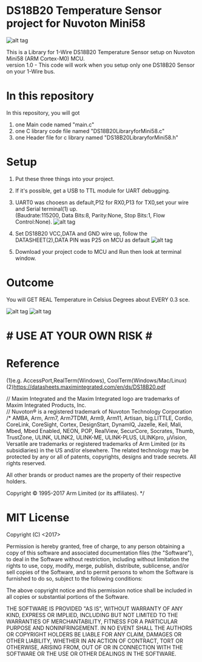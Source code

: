 # DS18B20 Temperature Sensor project for Nuvoton Mini58
![alt tag](https://user-images.githubusercontent.com/26266974/29377308-0c334206-82ee-11e7-945a-6c186315cb9c.jpeg)
  
This is a Library for 1-Wire DS18B20 Temperature Sensor setup on Nuvoton Mini58 (ARM Cortex-M0) MCU.  
version 1.0 - This code will work when you setup only one DS18B20 Sensor on your 1-Wire bus.  


# In this repository
In this repository, you will got  
1. one Main code named "main.c"
2. one C library code file named "DS18B20LibraryforMini58.c"  
3. one Header file for c library named "DS18B20LibraryforMini58.h"  


# Setup

1. Put these three things into your project. 
2. If it's possible, get a USB to TTL module for UART debugging. 
3. UART0 was chooesn as default,P12 for RX0,P13 for TX0,set your wire and Serial terminal(1) up.   
(Baudrate:115200, Data Bits:8, Parity:None, Stop Bits:1, Flow Control:None). 
![alt tag](https://user-images.githubusercontent.com/26266974/29377247-d3585a48-82ed-11e7-8647-46d2fee6821b.png)
   
4. Set DS18B20 VCC,DATA and GND wire up, follow the DATASHEET(2),DATA PIN was P25 on MCU as default
![alt tag](https://user-images.githubusercontent.com/26266974/29377061-24bc80b8-82ed-11e7-9fef-38ba9c08a1a3.jpg)

5. Download your project code to MCU and Run then look at terminal window.   

# Outcome
You will GET REAL Temperature in Celsius Degrees about EVERY 0.3 sce.  

![alt tag](https://user-images.githubusercontent.com/26266974/29377028-107733dc-82ed-11e7-9048-65d22ece3b82.PNG)
![alt tag](https://user-images.githubusercontent.com/26266974/29377031-1158d080-82ed-11e7-8c37-bab78bb77bb0.PNG)

# # USE AT YOUR OWN RISK # #

# Reference
(1)e.g. AccessPort,RealTerm(Windows), CoolTerm(Windows/Mac/Linux)
(2)https://datasheets.maximintegrated.com/en/ds/DS18B20.pdf

// Maxim Integrated and the Maxim Integrated logo are trademarks of Maxim Integrated Products, Inc.  
// Nuvoton® is a registered trademark of Nuvoton Technology Corporation  
/*
AMBA, Arm, Arm7, Arm7TDMI, Arm9, Arm11, Artisan, big.LITTLE, Cordio, CoreLink, CoreSight, Cortex, DesignStart, DynamIQ, Jazelle, Keil, Mali, Mbed, Mbed Enabled, NEON, POP, RealView, SecurCore, Socrates, Thumb, TrustZone, ULINK, ULINK2, ULINK-ME, ULINK-PLUS, ULINKpro, µVision, Versatile are trademarks or registered trademarks of Arm Limited (or its subsidiaries) in the US and/or elsewhere. The related technology may be protected by any or all of patents, copyrights, designs and trade secrets. All rights reserved.

All other brands or product names are the property of their respective holders.

Copyright © 1995-2017 Arm Limited (or its affiliates).
*/

# MIT License
Copyright (C) <2017> <KEVIN-WANG>

Permission is hereby granted, free of charge, to any person obtaining a copy of this software and associated documentation files (the "Software"), to deal in the Software without restriction, including without limitation the rights to use, copy, modify, merge, publish, distribute, sublicense, and/or sell copies of the Software, and to permit persons to whom the Software is furnished to do so, subject to the following conditions:

The above copyright notice and this permission notice shall be included in all copies or substantial portions of the Software.

THE SOFTWARE IS PROVIDED "AS IS", WITHOUT WARRANTY OF ANY KIND, EXPRESS OR IMPLIED, INCLUDING BUT NOT LIMITED TO THE WARRANTIES OF MERCHANTABILITY, FITNESS FOR A PARTICULAR PURPOSE AND NONINFRINGEMENT. IN NO EVENT SHALL THE AUTHORS OR COPYRIGHT HOLDERS BE LIABLE FOR ANY CLAIM, DAMAGES OR OTHER LIABILITY, WHETHER IN AN ACTION OF CONTRACT, TORT OR OTHERWISE, ARISING FROM, OUT OF OR IN CONNECTION WITH THE SOFTWARE OR THE USE OR OTHER DEALINGS IN THE SOFTWARE.
